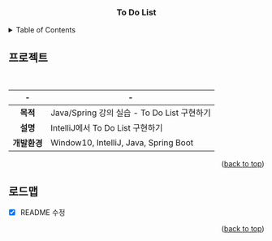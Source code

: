 <div id="top"></div>

<br />
<br />

<div align="center">
<h3 align="center">To Do List</h3>
</div>


<!-- TABLE OF CONTENTS -->
<details>
  <summary>Table of Contents</summary>
  <ol>
    <li>
      <a href="#프로젝트">프로젝트</a>
    </li>
    <li>
      <a href="#로드맵">로드맵</a>
    </li>
  </ol>
</details>


<!-- ABOUT THE PROJECT -->
## 프로젝트
<br>

<div align="center">

  |-|-|
  |:---:|---|
  |**목적**|Java/Spring 강의 실습 - To Do List 구현하기|
  |**설명**|IntelliJ에서 To Do List 구현하기|
  |**개발환경**|Window10, IntelliJ, Java, Spring Boot|

</div>

<p align="right">(<a href="#top">back to top</a>)</p>


<!-- ROADMAP -->
## 로드맵
- [X] README 수정

<p align="right">(<a href="#top">back to top</a>)</p>

